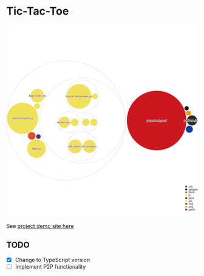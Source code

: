 # Tic-Tac-Toe

![Visualization of the codebase](./diagram.svg)

See [project demo site here](https://new-tic-tac-toe.netlify.app/)

## TODO

- [x] Change to TypeScript version
- [ ] Implement P2P functionality